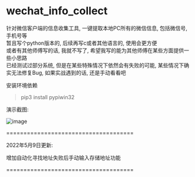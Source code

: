 # wechat_info_collect
针对微信客户端的信息收集工具, 一键提取本地PC所有的微信信息, 包括微信号, 手机号等  
暂且写个python版本的, 后续再写c或者其他语言的, 使用会更方便  
或者有其他师傅写的话, 我就不写了, 希望我写的能为其他师傅在某些方面提供一些小思路  
已经测试过部分系统, 但是在某些特殊情况下依然会有失败的可能, 某些情况下确实无法修复Bug, 如果实战遇到的话, 还是手动看看吧  


安装环境依赖
>pip3 install pypiwin32  
  
演示截图:  

![image](https://user-images.githubusercontent.com/19652329/166911062-16285e3d-e7c1-45a8-af37-33cab373c2f9.png)  

=====================================  

2022年5月9日更新:  

增加自动化寻找地址失败后手动输入存储地址功能  

=====================================  
